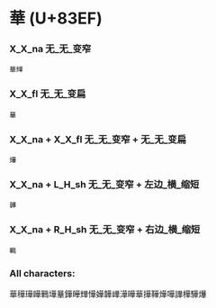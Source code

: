 # 華 (U+83EF) 

### X_X_na 无_无_变窄
`華㒯`

### X_X_fl 无_无_变扁
`曅`

### X_X_na + X_X_fl 无_无_变窄 + 无_无_变扁
`爗`

### X_X_na + L_H_sh 无_无_变窄 + 左边_横_缩短
`韡`

### X_X_na + R_H_sh 无_无_变窄 + 右边_横_缩短
`鷨`

### All characters:
華䅿璍瞱鷨墷曅鏵皣㒯㦊嬅韡㠏澕曄華撶鞾燁嘩譁樺驊爗
